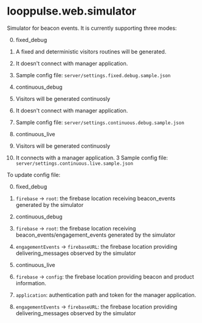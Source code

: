 looppulse.web.simulator
=======================

Simulator for beacon events. It is currently supporting three modes:

0. fixed_debug
  1. A fixed and deterministic visitors routines will be generated.
  2. It doesn't connect with manager application.
  3. Sample config file: `server/settings.fixed.debug.sample.json`

1. continuous_debug
  1. Visitors will be generated continuosly
  2. It doesn't connect with manager application.
  3. Sample config file: `server/settings.continuous.debug.sample.json`

2. continuous_live
  1. Visitors will be generated continuosly
  2. It connects with a manager application.
  3 Sample config file: `server/settings.continuous.live.sample.json`

To update config file:

0. fixed_debug
  1. `firebase` -> `root`: the firebase location receiving beacon_events generated by the simulator

1. continuous_debug
  1. `firebase` -> `root`: the firebase location receiving beacon_events/engagement_events generated by the simulator
  2. `engagementEvents` -> `firebaseURL`: the firebase location providing delivering_messages observed by the simulator

2. continuous_live
  1. `firebase` -> `config`: the firebase location providing beacon and product information.
  2. `application`: authentication path and token for the manager application.
  3. `engagementEvents` -> `firebaseURL`: the firebase location providing delivering_messages observed by the simulator
